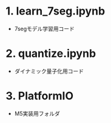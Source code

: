 # 1. learn_7seg.ipynb
- 7segモデル学習用コード

# 2. quantize.ipynb
- ダイナミック量子化用コード

# 3. PlatformIO
- M5実装用フォルダ